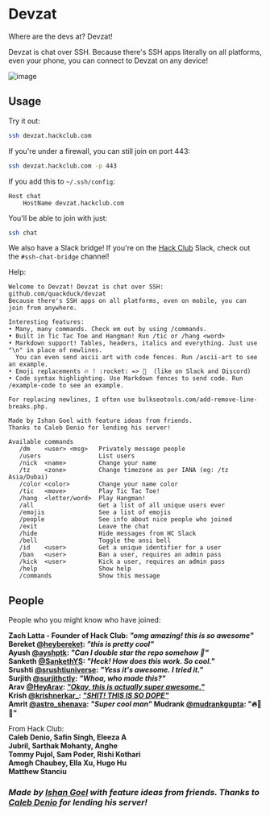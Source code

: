 # Devzat

Where are the devs at? Devzat!

Devzat is chat over SSH. Because there's SSH apps literally on all platforms, even your phone, you can connect to Devzat on any device!

![image](https://user-images.githubusercontent.com/38882631/115499526-a4d70280-a280-11eb-8723-817f54eccf3e.png)


## Usage

Try it out:

```sh
ssh devzat.hackclub.com
```

If you're under a firewall, you can still join on port 443:
```sh
ssh devzat.hackclub.com -p 443
```

If you add this to `~/.ssh/config`:
```ssh
Host chat
    HostName devzat.hackclub.com
```

You'll be able to join with just:
```sh
ssh chat
```

We also have a Slack bridge! If you're on the [Hack Club](https://hackclub.com) Slack, check out the `#ssh-chat-bridge` channel!

Help:

```text
Welcome to Devzat! Devzat is chat over SSH: github.com/quackduck/devzat
Because there's SSH apps on all platforms, even on mobile, you can join from anywhere.

Interesting features:
• Many, many commands. Check em out by using /commands.
• Built in Tic Tac Toe and Hangman! Run /tic or /hang <word>
• Markdown support! Tables, headers, italics and everything. Just use "\n" in place of newlines.
  You can even send ascii art with code fences. Run /ascii-art to see an example.
• Emoji replacements 🔥 ! :rocket: => 🚀  (like on Slack and Discord)
• Code syntax highlighting. Use Markdown fences to send code. Run /example-code to see an example.

For replacing newlines, I often use bulkseotools.com/add-remove-line-breaks.php.

Made by Ishan Goel with feature ideas from friends.
Thanks to Caleb Denio for lending his server!
```

```text
Available commands
   /dm    <user> <msg>   Privately message people
   /users                List users
   /nick  <name>         Change your name
   /tz    <zone>         Change timezone as per IANA (eg: /tz Asia/Dubai)
   /color <color>        Change your name color
   /tic   <move>         Play Tic Tac Toe!
   /hang  <letter/word>  Play Hangman!
   /all                  Get a list of all unique users ever
   /emojis               See a list of emojis
   /people               See info about nice people who joined
   /exit                 Leave the chat
   /hide                 Hide messages from HC Slack
   /bell                 Toggle the ansi bell
   /id    <user>         Get a unique identifier for a user
   /ban   <user>         Ban a user, requires an admin pass
   /kick  <user>         Kick a user, requires an admin pass
   /help                 Show help
   /commands             Show this message
```

## People

People who you might know who have joined:

**Zach Latta - Founder of Hack Club: _"omg amazing! this is so awesome"_  
Bereket [@heybereket](https://twitter.com/heybereket): _"this is pretty cool"_  
Ayush [@ayshptk](https://twitter.com/ayshptk): _"Can I double star the repo somehow :pleading_face:"_  
Sanketh [@SankethYS](https://twitter.com/SankethYS): _"Heck! How does this work. So cool."_  
Srushti [@srushtiuniverse](https://twitter.com/srushtiuniverse): _"Yess it's awesome. I tried it."_  
Surjith [@surjithctly](https://twitter.com/surjithctly): _"Whoa, who made this?"_  
Arav [@HeyArav](https://twitter.com/HeyArav): [_"Okay, this is actually super awesome."_](https://twitter.com/tregsthedev/status/1384180393893498880)  
Krish [@krishnerkar_](https://twitter.com/krishnerkar_):  [_"SHIT! THIS IS SO DOPE"_](https://twitter.com/krishnerkar_/status/1384173042616573960)  
Amrit [@astro_shenava](https://twitter.com/astro_shenava): _"Super cool man"_
Mudrank [@mudrankgupta](https://twitter.com/mudrankgupta): "🔥🚀🚀"**

From Hack Club:  
**Caleb Denio, Safin Singh, Eleeza A    
Jubril, Sarthak Mohanty, Anghe    
Tommy Pujol, Sam Poder, Rishi Kothari    
Amogh Chaubey, Ella Xu, Hugo Hu  
Matthew Stanciu**





### *Made by [Ishan Goel](https://twitter.com/IshanTheIshan) with feature ideas from friends. Thanks to [Caleb Denio](https://twitter.com/CalebDenio) for lending his server!*

